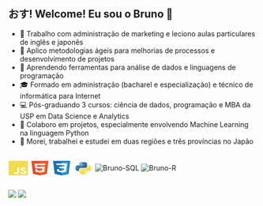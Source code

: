 ## おす! Welcome! Eu sou o Bruno 👋

- 👷 Trabalho com administração de marketing e leciono aulas particulares de inglês e japonês
- 💨 Aplico metodologias ágeis para melhorias de processos e desenvolvimento de projetos
- 📖 Aprendendo ferramentas para análise de dados e linguagens de programação
- 🎓 Formado em administração (bacharel e especialização) e técnico de informática para Internet
- 💻 Pós-graduando 3 cursos: ciência de dados, programação e MBA da USP em Data Science e Analytics
- 🐍 Colaboro em projetos, especialmente envolvendo Machine Learning na linguagem Python
- 🎌 Morei, trabalhei e estudei em duas regiões e três províncias no Japão

<div style="display: inline_block"><br>

 
  <img align="center" alt="Bruno-Js" height="30" width="40" src="https://raw.githubusercontent.com/devicons/devicon/master/icons/javascript/javascript-plain.svg">
  <img align="center" alt="Bruno-HTML" height="30" width="40" src="https://raw.githubusercontent.com/devicons/devicon/master/icons/html5/html5-original.svg">
  <img align="center" alt="Bruno-CSS" height="30" width="40" src="https://raw.githubusercontent.com/devicons/devicon/master/icons/css3/css3-original.svg">
  <img align="center" alt="Bruno-Python" height="30" width="40" src="https://raw.githubusercontent.com/devicons/devicon/master/icons/python/python-original.svg">
  <img align="center" alt="Bruno-SQL" height="40" width="40" src="https://icons.veryicon.com/png/o/application/designer-icon/sql-5.png">
  <img align="center" alt="Bruno-R" height="30" width="37" src="https://upload.wikimedia.org/wikipedia/commons/thumb/1/1b/R_logo.svg/1200px-R_logo.svg.png">
</div>


  
  ##
 
<div> 
 
  <a href="https://www.instagram.com/orientadorbrunoinoue/" target="_blank"><img src="https://img.shields.io/badge/-Instagram-%23E4405F?style=for-the-badge&logo=instagram&logoColor=white" target="_blank"></a>
  <a href="https://www.linkedin.com/in/bruno-inoue-festa-5b5613198" target="_blank"><img src="https://img.shields.io/badge/-LinkedIn-%230077B5?style=for-the-badge&logo=linkedin&logoColor=white" target="_blank"></a> 
  
</div>

